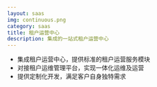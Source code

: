 ```yaml
---
layout: saas
img: continuous.png
category: saas
title: 租户运营中心
description: 集成的一站式租户运营中心
---
```


 * 集成租户运营中心，提供标准的租户运营服务模块
 * 对接租户运维管理平台，实现一体化运维及运营
 * 提供定制化开发，满足客户自身独特需求